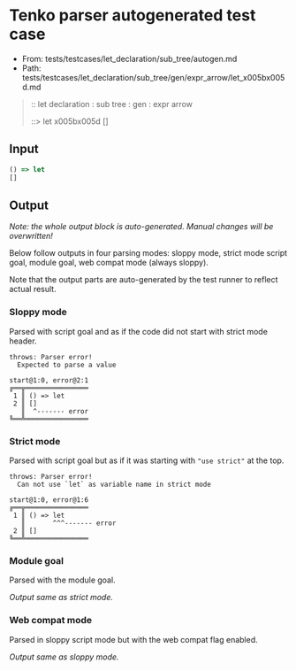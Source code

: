 # Tenko parser autogenerated test case

- From: tests/testcases/let_declaration/sub_tree/autogen.md
- Path: tests/testcases/let_declaration/sub_tree/gen/expr_arrow/let_x005bx005d.md

> :: let declaration : sub tree : gen : expr arrow
>
> ::> let x005bx005d
>          []

## Input


`````js
() => let
[]
`````

## Output

_Note: the whole output block is auto-generated. Manual changes will be overwritten!_

Below follow outputs in four parsing modes: sloppy mode, strict mode script goal, module goal, web compat mode (always sloppy).

Note that the output parts are auto-generated by the test runner to reflect actual result.

### Sloppy mode

Parsed with script goal and as if the code did not start with strict mode header.

`````
throws: Parser error!
  Expected to parse a value

start@1:0, error@2:1
╔══╦════════════════
 1 ║ () => let
 2 ║ []
   ║  ^------- error
╚══╩════════════════

`````

### Strict mode

Parsed with script goal but as if it was starting with `"use strict"` at the top.

`````
throws: Parser error!
  Can not use `let` as variable name in strict mode

start@1:0, error@1:6
╔══╦════════════════
 1 ║ () => let
   ║       ^^^------- error
 2 ║ []
╚══╩════════════════

`````


### Module goal

Parsed with the module goal.

_Output same as strict mode._

### Web compat mode

Parsed in sloppy script mode but with the web compat flag enabled.

_Output same as sloppy mode._
